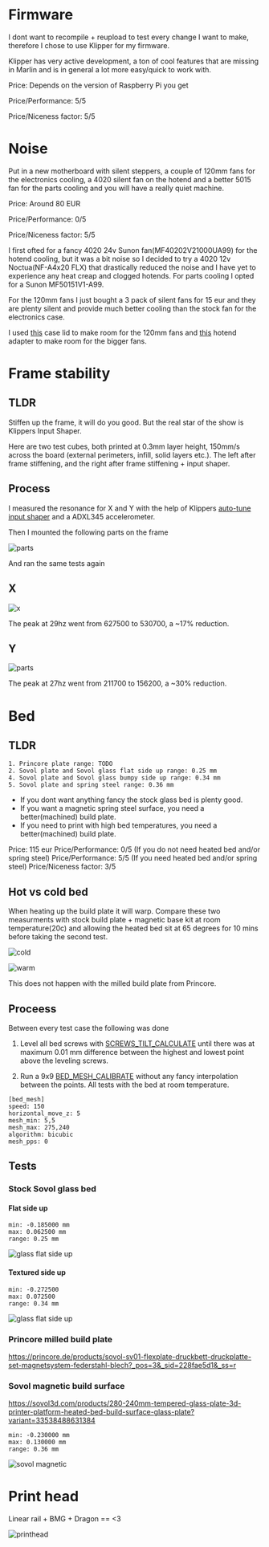 # Firmware

I dont want to recompile + reupload to test every change I want to make, therefore I chose to use Klipper for my firmware.

Klipper has very active development, a ton of cool features that are missing in Marlin and is in general a lot more easy/quick to work with.


Price: Depends on the version of Raspberry Pi you get

Price/Performance: 5/5

Price/Niceness factor: 5/5

# Noise

Put in a new motherboard with silent steppers, a couple of 120mm fans for the electronics cooling, a 4020 silent fan on the hotend and a better 5015 fan for the parts cooling and you will have a really quiet machine.


Price: Around 80 EUR

Price/Performance: 0/5

Price/Niceness factor: 5/5


I first ofted for a fancy 4020 24v Sunon fan(MF40202V21000UA99) for the hotend cooling, but it was a bit noise so I decided to try a 4020 12v Noctua(NF-A4x20 FLX) that drastically reduced the noise and I have yet to experience any heat creap and clogged hotends. For parts cooling I opted for a Sunon MF50151V1-A99.

For the 120mm fans I just bought a 3 pack of silent fans for 15 eur and they are plenty silent and provide much better cooling than the stock fan for the electronics case. 
 
I used [this](https://www.thingiverse.com/thing:4097206) case lid to make room for the 120mm fans and [this](https://www.thingiverse.com/thing:4013256) hotend adapter to make room for the bigger fans.

# Frame stability

## TLDR

Stiffen up the frame, it will do you good. But the real star of the show is Klippers Input Shaper.

Here are two test cubes, both printed at 0.3mm layer height, 150mm/s across the board (external perimeters, infill, solid layers etc.). The left after frame stiffening, and the right after frame stiffening + input shaper.

## Process
I measured the resonance for X and Y with the help of Klippers [auto-tune input shaper](https://www.klipper3d.org/Measuring_Resonances.html) and a ADXL345 accelerometer. 

Then I mounted the following parts on the frame

![parts](./img/frame/parts.jpg)

And ran the same tests again

## X

![x](./img/resonance/x_comparison.png)

The peak at 29hz went from 627500 to 530700, a ~17% reduction.

## Y

![parts](./img/resonance/y_comparison.png)

The peak at 27hz went from 211700 to 156200, a ~30% reduction.

# Bed

## TLDR

```
1. Princore plate range: TODO
2. Sovol plate and Sovol glass flat side up range: 0.25 mm
4. Sovol plate and Sovol glass bumpy side up range: 0.34 mm
5. Sovol plate and spring steel range: 0.36 mm
```

* If you dont want anything fancy the stock glass bed is plenty good. 
* If you want a magnetic spring steel surface, you need a better(machined) build plate.
* If you need to print with high bed temperatures, you need a better(machined) build plate.

Price: 115 eur
Price/Performance: 0/5 (If you do not need heated bed and/or spring steel)
Price/Performance: 5/5 (If you need heated bed and/or spring steel)
Price/Niceness factor: 3/5

## Hot vs cold bed

When heating up the build plate it will warp. Compare these two measurments with stock build plate + magnetic base kit at room temperature(20c) and allowing the heated bed sit at 65 degrees for 10 mins before taking the second test.

![cold](./img/bed/sovol-magnetic-cold.png)

![warm](./img/bed/sovol-magnetic-warm.png)

This does not happen with the milled build plate from Princore.

## Proceess
Between every test case the following was done

1. Level all bed screws with [SCREWS_TILT_CALCULATE](https://www.klipper3d.org/Config_Reference.html#screws_tilt_adjust) until there was at maximum 0.01 mm difference between the highest and lowest point above the leveling screws.

2. Run a 9x9 [BED_MESH_CALIBRATE](https://github.com/KevinOConnor/klipper/blob/master/docs/Bed_Mesh.md) without any fancy interpolation between the points. All tests with the bed at room temperature.

```
[bed_mesh]
speed: 150
horizontal_move_z: 5
mesh_min: 5,5
mesh_max: 275,240
algorithm: bicubic
mesh_pps: 0
```

## Tests
### Stock Sovol glass bed

#### Flat side up
```
min: -0.185000 mm
max: 0.062500 mm
range: 0.25 mm
```

![glass flat side up](./img/bed/sovol-glass-flat.png)

#### Textured side up
```
min: -0.272500
max: 0.072500
range: 0.34 mm
```

![glass flat side up](./img/bed/sovol-glass-bumpy.png)

### Princore milled build plate

https://princore.de/products/sovol-sv01-flexplate-druckbett-druckplatte-set-magnetsystem-federstahl-blech?_pos=3&_sid=228fae5d1&_ss=r

### Sovol magnetic build surface

https://sovol3d.com/products/280-240mm-tempered-glass-plate-3d-printer-platform-heated-bed-build-surface-glass-plate?variant=33538488631384

```
min: -0.230000 mm
max: 0.130000 mm
range: 0.36 mm
```

![sovol magnetic](./img/bed/sovol-magnetic-cold.png)


# Print head

Linear rail + BMG + Dragon == <3

![printhead](./img/IMG_6560.jpeg)